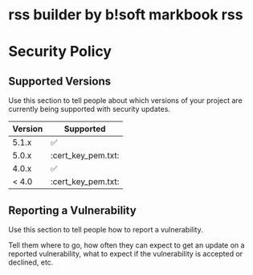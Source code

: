 # rss builder by b!soft markbook rss 
# Security Policy

## Supported Versions

Use this section to tell people about which versions of your project are
currently being supported with security updates.

| Version | Supported          |
| ------- | ------------------ |
| 5.1.x   | :white_check_mark: |
| 5.0.x   | :cert_key_pem.txt: |
| 4.0.x   | :white_check_mark: |
| < 4.0   | :cert_key_pem.txt: |

## Reporting a Vulnerability

Use this section to tell people how to report a vulnerability.

Tell them where to go, how often they can expect to get an update on a
reported vulnerability, what to expect if the vulnerability is accepted or
declined, etc.
